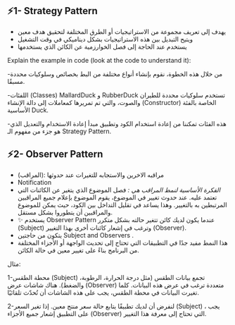 ## ⚡1- Strategy Pattern
- يهدف إلى تعريف مجموعة من الاستراتيجيات أو الطرق المختلفة لتحقيق هدف معين
- ويتيح التبديل بين هذه الاستراتيجيات بشكل ديناميكي في وقت التشغيل
- يستخدم عند الحاجة إلى فصل الخوارزمية عن الكائن الذي يستخدمها

Explain the example in code (look at the code to understand it):


-من خلال هذه الخطوة، نقوم بإنشاء أنواع مختلفة من البط بخصائص وسلوكيات محددة مسبقًا.

-اللفئات (Classes) MallardDuck و RubberDuck تستخدم سلوكيات محددة للطيران والصوت، والتي تم تمريرها كمعاملات إلى دالة الإنشاء (Constructor) الخاصة بالفئة الأساسية Duck.

-هذه الفئات تمكننا من إعادة استخدام الكود وتطبيق مبدأ إعادة الاستخدام والتعديل الذي هو جزء من مفهوم الـ Strategy Pattern.

## ⚡2- Observer Pattern

- (المراقب): مراقبه الاخرين والاستجابه للتغيرات عند حدوثها
- Notification
- *الفكرة الأساسية لنمط المراقب هي :* فصل الموضوع الذي يتغير عن الكائنات التي تعتمد عليه. عند حدوث تغيير في الموضوع، يقوم الموضوع بإعلام جميع المراقبين المرتبطين به بالتغيير. وهذا يساعد في تقليل التداخل بين الكود، حيث يمكن للموضوع والمراقبين أن يتطوروا بشكل مستقل.
- ✨ يستخدم Observer Pattern عندما يكون لديك كائن تتغير حالته بشكل متكرر (Subject) وترغب في إشعار كائنات أخرى بهذا التغيير (Observer).
- يتكون من حاجتين Subject and Observers .
- هذا النمط مفيد جدًا في التطبيقات التي تحتاج إلى تحديث الواجهة أو الأجزاء المختلفة من البرنامج بناءً على تغيير معين في حالة الكائن.

مثال:

1-محطة الطقس (Subject) تجمع بيانات الطقس (مثل درجة الحرارة، الرطوبة، والضغط). هناك شاشات عرض (Observer) متعددة ترغب في عرض هذه البيانات. كلما تغيرت البيانات في محطة الطقس، يجب على هذه الشاشات أن تُحدّث تلقائيًا.

2-لنفرض أن لديك تطبيقًا يتابع حالة سعر منتج معين. إذا تغير السعر (Subject) ، يجب على التطبيق إشعار جميع الأجزاء (Observer) التي تحتاج إلى معرفة هذا التغيير.


